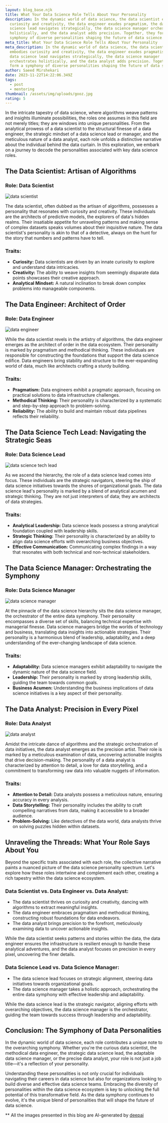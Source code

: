 ```yaml
---
layout: blog_base.njk
title: What Your Data Science Role Tells About Your Personality
description: In the dynamic world of data science, the data scientist embodies
  curiosity and creativity, the data engineer exudes pragmatism, the data
  science lead navigates strategically, the data science manager orchestrates
  holistically, and the data analyst adds precision. Together, they form a
  symphony of diverse personalities shaping the future of data science.
meta_title: What Your Data Science Role Tells About Your Personality
meta_description: In the dynamic world of data science, the data scientist
  embodies curiosity and creativity, the data engineer exudes pragmatism, the
  data science lead navigates strategically, the data science manager
  orchestrates holistically, and the data analyst adds precision. Together, they
  form a symphony of diverse personalities shaping the future of data science.
author: Saeed Mirshekari
date: 2023-11-22T14:22:06.349Z
tags:
  - post
  - mentoring
thumbnail: /assets/img/uploads/gooz.jpg
rating: 5
---
```

In the intricate tapestry of data science, where algorithms weave patterns and insights illuminate possibilities, the roles one assumes in this field are not merely titles; they are windows into unique personalities. From the analytical prowess of a data scientist to the structural finesse of a data engineer, the strategic mindset of a data science lead or manager, and the meticulous nature of a data analyst, each role unfolds a distinctive narrative about the individual behind the data curtain. In this exploration, we embark on a journey to decode the personalities associated with key data science roles.

## The Data Scientist: Artisan of Algorithms

### Role: Data Scientist

![data scientist ](/assets/img/uploads/renais.jpeg)

The data scientist, often dubbed as the artisan of algorithms, possesses a personality that resonates with curiosity and creativity. These individuals are the architects of predictive models, the explorers of data's hidden realms. Their insatiable appetite for unraveling patterns and making sense of complex datasets speaks volumes about their inquisitive nature. The data scientist's personality is akin to that of a detective, always on the hunt for the story that numbers and patterns have to tell.

### Traits:

* **Curiosity:** Data scientists are driven by an innate curiosity to explore and understand data intricacies.
* **Creativity:** The ability to weave insights from seemingly disparate data points showcases their creative approach.
* **Analytical Mindset:** A natural inclination to break down complex problems into manageable components.

## The Data Engineer: Architect of Order

### Role: Data Engineer

![data engineer](/assets/img/uploads/2b1a2790-879b-4855-bcbe-7319bdd36b96.jpg)

While the data scientist revels in the artistry of algorithms, the data engineer emerges as the architect of order in the data ecosystem. Their personality is marked by pragmatism and methodical thinking. These individuals are responsible for constructing the foundations that support the data science edifice. Data engineers bring stability and structure to the ever-expanding world of data, much like architects crafting a sturdy building.

### Traits:

* **Pragmatism:** Data engineers exhibit a pragmatic approach, focusing on practical solutions to data infrastructure challenges.
* **Methodical Thinking:** Their personality is characterized by a systematic and step-by-step approach to problem-solving.
* **Reliability:** The ability to build and maintain robust data pipelines reflects their reliability.

## The Data Science Tech Lead: Navigating the Strategic Seas

### Role: Data Science Lead

![data science tech lead](/assets/img/uploads/output2.jpg)

As we ascend the hierarchy, the role of a data science lead comes into focus. These individuals are the strategic navigators, steering the ship of data science initiatives towards the shores of organizational goals. The data science lead's personality is marked by a blend of analytical acumen and strategic thinking. They are not just interpreters of data; they are architects of data strategies.

### Traits:

* **Analytical Leadership:** Data science leads possess a strong analytical foundation coupled with leadership skills.
* **Strategic Thinking:** Their personality is characterized by an ability to align data science efforts with overarching business objectives.
* **Effective Communication:** Communicating complex findings in a way that resonates with both technical and non-technical stakeholders.

## The Data Science Manager: Orchestrating the Symphony

### Role: Data Science Manager

![data science manager](/assets/img/uploads/output44.jpg)

At the pinnacle of the data science hierarchy sits the data science manager, the orchestrator of the entire data symphony. Their personality encompasses a diverse set of skills, balancing technical expertise with managerial finesse. Data science managers bridge the worlds of technology and business, translating data insights into actionable strategies. Their personality is a harmonious blend of leadership, adaptability, and a deep understanding of the ever-changing landscape of data science.

### Traits:

* **Adaptability:** Data science managers exhibit adaptability to navigate the dynamic nature of the data science field.
* **Leadership:** Their personality is marked by strong leadership skills, guiding the team towards common goals.
* **Business Acumen:** Understanding the business implications of data science initiatives is a key aspect of their personality.

## The Data Analyst: Precision in Every Pixel

### Role: Data Analyst

![data analyst](/assets/img/uploads/5bfa0851-82c5-4dab-9af2-bdcf034bc730.jpg)

Amidst the intricate dance of algorithms and the strategic orchestration of data initiatives, the data analyst emerges as the precision artist. Their role is marked by a meticulous examination of data, uncovering actionable insights that drive decision-making. The personality of a data analyst is characterized by attention to detail, a love for data storytelling, and a commitment to transforming raw data into valuable nuggets of information.

### Traits:

* **Attention to Detail:** Data analysts possess a meticulous nature, ensuring accuracy in every analysis.
* **Data Storytelling:** Their personality includes the ability to craft compelling narratives from data, making it accessible to a broader audience.
* **Problem-Solving:** Like detectives of the data world, data analysts thrive on solving puzzles hidden within datasets.

## Unraveling the Threads: What Your Role Says About You

Beyond the specific traits associated with each role, the collective narrative paints a nuanced picture of the data science personality spectrum. Let's explore how these roles intertwine and complement each other, creating a rich tapestry within the data science ecosystem.

### Data Scientist vs. Data Engineer vs. Data Analyst:

* The data scientist thrives on curiosity and creativity, dancing with algorithms to extract meaningful insights.
* The data engineer embraces pragmatism and methodical thinking, constructing robust foundations for data endeavors.
* The data analyst brings precision to the forefront, meticulously examining data to uncover actionable insights.

While the data scientist seeks patterns and stories within the data, the data engineer ensures the infrastructure is resilient enough to handle these analytical adventures, and the data analyst focuses on precision in every pixel, uncovering the finer details.

### Data Science Lead vs. Data Science Manager:

* The data science lead focuses on strategic alignment, steering data initiatives towards organizational goals.
* The data science manager takes a holistic approach, orchestrating the entire data symphony with effective leadership and adaptability.

While the data science lead is the strategic navigator, aligning efforts with overarching objectives, the data science manager is the orchestrator, guiding the team towards success through leadership and adaptability.

## Conclusion: The Symphony of Data Personalities

In the dynamic world of data science, each role contributes a unique note to the overarching symphony. Whether you're the curious data scientist, the methodical data engineer, the strategic data science lead, the adaptable data science manager, or the precise data analyst, your role is not just a job title—it's a reflection of your personality.

Understanding these personalities is not only crucial for individuals navigating their careers in data science but also for organizations looking to build diverse and effective data science teams. Embracing the diversity of personalities within the data science ecosystem is key to unlocking the full potential of this transformative field. As the data symphony continues to evolve, it's the unique blend of personalities that will shape the future of data science.

\*﻿\* All the images presented in this blog are AI-generated by [deepai](https://deepai.org/)